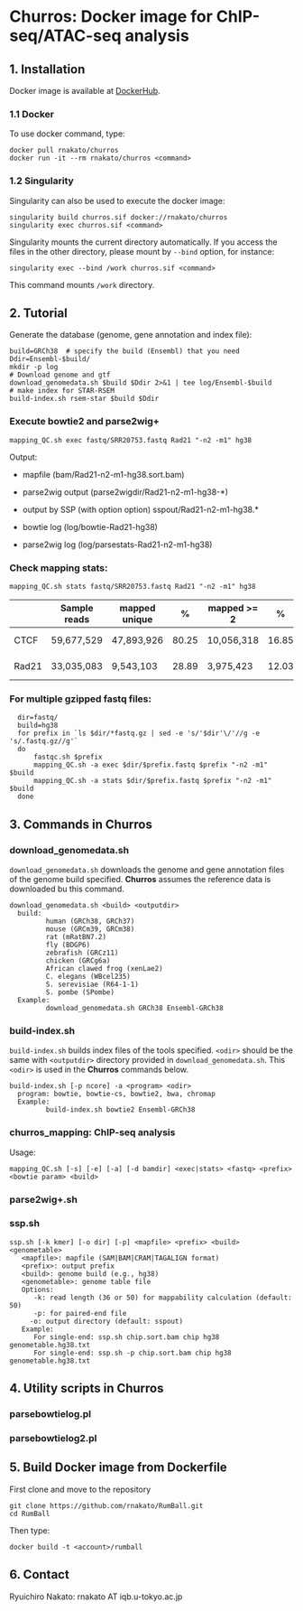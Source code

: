 # Churros: Docker image for ChIP-seq/ATAC-seq analysis

## 1. Installation

Docker image is available at [DockerHub](https://hub.docker.com/r/rnakato/churros).

### 1.1 Docker 
To use docker command, type:

    docker pull rnakato/churros
    docker run -it --rm rnakato/churros <command>

### 1.2 Singularity

Singularity can also be used to execute the docker image:

    singularity build churros.sif docker://rnakato/churros
    singularity exec churros.sif <command>

Singularity mounts the current directory automatically. If you access the files in the other directory, please mount by `--bind` option, for instance:

    singularity exec --bind /work churros.sif <command>
    
This command mounts `/work` directory.


## 2. Tutorial

Generate the database (genome, gene annotation and index file):

    build=GRCh38  # specify the build (Ensembl) that you need
    Ddir=Ensembl-$build/
    mkdir -p log
    # Download genome and gtf
    download_genomedata.sh $build $Ddir 2>&1 | tee log/Ensembl-$build
    # make index for STAR-RSEM 
    build-index.sh rsem-star $build $Ddir

### Execute bowtie2 and parse2wig+

    mapping_QC.sh exec fastq/SRR20753.fastq Rad21 "-n2 -m1" hg38

Output:
* mapfile (bam/Rad21-n2-m1-hg38.sort.bam)

* parse2wig output (parse2wigdir/Rad21-n2-m1-hg38-*)

* output by SSP (with option option)
 sspout/Rad21-n2-m1-hg38.*

* bowtie log (log/bowtie-Rad21-hg38)

* parse2wig log (log/parsestats-Rad21-n2-m1-hg38)


### Check mapping stats:

    mapping_QC.sh stats fastq/SRR20753.fastq Rad21 "-n2 -m1" hg38

||Sample	reads	|mapped unique	|%	|mapped >= 2	|%	|mapped total	|%	|unmapped	|%	|Nonredundant	|Redundant	|Complexity for10M	|Read depth	|Genome coverage	|Tested_reads	|GC summit	|NSC	|RSC	|Qtag|
----|----|----|----|----|----|----|----|----|----|----|----|----|----|----|----|----|----|----|----
|CTCF |	59,677,529	|47,893,926	|80.25	|10,056,318	|16.85	|57,950,244	|97.11	|1,727,285	|2.89	|19856031 (41.5%)	|28037895 (58.5%)	|0.732	|1.11	|0.99	|7,320,051 / 9,995,223|	43	|1.131071|	1.729936|	2|
|Rad21	|33,035,083	|9,543,103	|28.89	|3,975,423	|12.03	|13,518,526	|40.92	|19,516,557	|59.08	|8321928 (87.2%)	|1221175 (12.8%)|(0.872)	|0.46	|0.99	|8,321,928 / 9,543,103	|50	|1.162648	|0.9433482	|0|


### For multiple gzipped fastq files:

      dir=fastq/
      build=hg38
      for prefix in `ls $dir/*fastq.gz | sed -e 's/'$dir'\/'//g -e 's/.fastq.gz//g'`
      do
          fastqc.sh $prefix
          mapping_QC.sh -a exec $dir/$prefix.fastq $prefix "-n2 -m1" $build
          mapping_QC.sh -a stats $dir/$prefix.fastq $prefix "-n2 -m1" $build
      done


## 3. Commands in Churros

### download_genomedata.sh

`download_genomedata.sh` downloads the genome and gene annotation files of the genome build specified.
**Churros** assumes the reference data is downloaded bu this command.

    download_genomedata.sh <build> <outputdir>
      build:
             human (GRCh38, GRCh37)
             mouse (GRCm39, GRCm38)
             rat (mRatBN7.2)
             fly (BDGP6)
             zebrafish (GRCz11)
             chicken (GRCg6a)
             African clawed frog (xenLae2)
             C. elegans (WBcel235)
             S. serevisiae (R64-1-1)
             S. pombe (SPombe)
      Example:
             download_genomedata.sh GRCh38 Ensembl-GRCh38


### build-index.sh

`build-index.sh` builds index files of the tools specified. `<odir>` should be the same with `<outputdir>` directory provided in `download_genomedata.sh`. 
This `<odir>` is used in the **Churros** commands below.

    build-index.sh [-p ncore] -a <program> <odir>
      program: bowtie, bowtie-cs, bowtie2, bwa, chromap
      Example:
             build-index.sh bowtie2 Ensembl-GRCh38

### churros_mapping: ChIP-seq analysis

Usage:

    mapping_QC.sh [-s] [-e] [-a] [-d bamdir] <exec|stats> <fastq> <prefix> <bowtie param> <build>

### parse2wig+.sh 

### ssp.sh

    ssp.sh [-k kmer] [-o dir] [-p] <mapfile> <prefix> <build> <genometable>
       <mapfile>: mapfile (SAM|BAM|CRAM|TAGALIGN format)
       <prefix>: output prefix
       <build>: genome build (e.g., hg38)
       <genometable>: genome table file
       Options:
          -k: read length (36 or 50) for mappability calculation (default: 50)
          -p: for paired-end file
         -o: output directory (default: sspout)
       Example:
          For single-end: ssp.sh chip.sort.bam chip hg38 genometable.hg38.txt
          For single-end: ssp.sh -p chip.sort.bam chip hg38 genometable.hg38.txt


## 4. Utility scripts in Churros
   
### parsebowtielog.pl

### parsebowtielog2.pl

## 5. Build Docker image from Dockerfile

First clone and move to the repository

    git clone https://github.com/rnakato/RumBall.git
    cd RumBall

Then type:

    docker build -t <account>/rumball

## 6. Contact

Ryuichiro Nakato: rnakato AT iqb.u-tokyo.ac.jp
